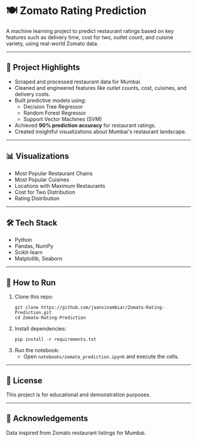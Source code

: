 # 🍽️ Zomato Rating Prediction

A machine learning project to predict restaurant ratings based on key features such as delivery time, cost for two, outlet count, and cuisine variety, using real-world Zomato data.

---

## 🚀 Project Highlights
- Scraped and processed restaurant data for Mumbai.
- Cleaned and engineered features like outlet counts, cost, cuisines, and delivery costs.
- Built predictive models using:
  - Decision Tree Regressor
  - Random Forest Regressor
  - Support Vector Machines (SVM)
- Achieved **90% prediction accuracy** for restaurant ratings.
- Created insightful visualizations about Mumbai's restaurant landscape.

---

## 📊 Visualizations
- Most Popular Restaurant Chains
- Most Popular Cuisines
- Locations with Maximum Restaurants
- Cost for Two Distribution
- Rating Distribution

---

## 🛠️ Tech Stack
- Python
- Pandas, NumPy
- Scikit-learn
- Matplotlib, Seaborn

---

## 📂 How to Run
1. Clone this repo:
    ```
    git clone https://github.com/jaanvinambiar/Zomato-Rating-Prediction.git
    cd Zomato-Rating-Prediction
    ```
2. Install dependencies:
    ```
    pip install -r requirements.txt
    ```
3. Run the notebook:
    - Open `notebooks/zomato_prediction.ipynb` and execute the cells.

---

## 📄 License
This project is for educational and demonstration purposes.

---

## 🙌 Acknowledgements
Data inspired from Zomato restaurant listings for Mumbai.

